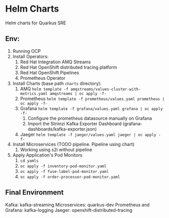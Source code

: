 # Helm Charts

Helm charts for Quarkus SRE

## Env:

1. Running OCP
2. Install Operators: 
   1. Red Hat Integration AMQ Streams
   2. Red Hat OpenShift distributed tracing platform
   3. Red Hat OpenShift Pipelines
   4. Prometheus Operator
3. Install Charts (base path ```charts``` directory):
   1. AMQ ```helm template -f amqstreams/values-cluster-with-metrics.yaml amqstreams | oc apply -f-```
   2. Prometheus ```helm template -f prometheus/values.yaml prometheus | oc apply -f-```
   3. Grafana ```helm template -f grafana/values.yaml grafana | oc apply -f-```
      1. Configure the prometheus datasource manually on Grafana
      2. Import the Strimzi Kafka Exporter Dashboard (grafana-dashboards/kafka-exporter.json)
   4. Jaeger ```helm template -f jaeger/values.yaml jaeger | oc apply -f-```
4. Install Microservices (TODO pipeline. Pipeline using chart)
   1. Working using s2i without pipeline
5. Apply Application's Pod Monitors
   1. ```cd yamls```
   2. ```oc apply -f inventory-pod-monitor.yaml```
   3. ```oc apply -f fuse-label-pod-monitor.yaml```
   4. ```oc apply -f order-processor-pod-monitor.yaml```

## Final Environment

Kafka: kafka-streaming
Microservices: quarkus-dev
Prometheus and Grafana: kafka-logging
Jaeger: openshift-distributed-tracing